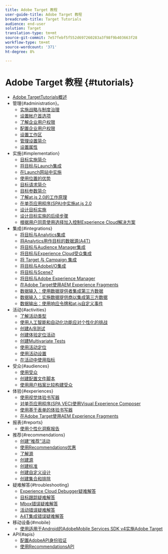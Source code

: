 ```yaml
---
title: Adobe Target 教程
user-guide-title: Adobe Target 教程
breadcrumb-title: Target Tutorials
audience: end-user
solution: Target
translation-type: tm+mt
source-git-commit: 7e57febf5f552d697260283a3f98f9b403663f28
workflow-type: tm+mt
source-wordcount: '371'
ht-degree: 8%

---
```



# Adobe Target 教程 {#tutorials}

+ [Adobe TargetTutorials概述](../overview.md)
+ 管理{#administration}。
   + [实施战略与制度治理](../dev101/1.1-implementation-strategy-sys-governance.md)
   + [设置帐户首选项](../administration/set-up-account-preferences.md)
   + [了解企业用户权限](../administration/understanding-enterprise-user-permissions.md)
   + [配置企业用户权限](../dev101/1.2-configure-ent-user-permissions.md)
   + [设置工作区](../administration/set-up-workspaces.md)
   + [管理设置简介](../dev101/1.3-intro-to-admin-setup.md)
   + [设置属性](../administration/set-up-properties.md)
+ 实施{#implementation}
   + [目标实施简介](../dev101/2.1-intro-to-target-implementation.md)
   + [将目标与Launch集成](../dev101/3.1-target-launch.md)
   + [在Launch网站中实施](https://docs.adobe.com/content/help/en/experience-cloud/implementing-in-websites-with-launch/index.html)
   + [使用位置的优势](../dev101/2.2-benefits-of-locations.md)
   + [目标请求简介](../dev101/2.3-intro-to-target-requests.md)
   + [目标参数简介](../dev101/2.4-intro-to-target-params.md)
   + [了解at.js 2.0的工作原理](../implementation/understanding-how-atjs-20-works.md)
   + [在单页应用程序(SPA)中实施at.js 2.0](../implementation/implement-atjs-20-in-a-single-page-application.md)
   + [设计目标实施](../dev101/2.5-design-target-implementation.md)
   + [设计目标实施的后续步骤](../dev101/2.6-next-steps-design-target-implementation.md)
   + [根据用户同意使用选择加入控制Experience Cloud解决方案](https://docs.adobe.com/content/help/en/core-services-learn/tutorials/id-service/use-opt-in-to-control-experience-cloud-activities-based-on-user-consent.html)
+ 集成{#integrations}
   + [将目标与Analytics集成](../dev101/3.2-target-analytics.md)
   + [将Analytics用作目标的数据源(A4T)](../integrations/use-analytics-as-a-data-source-a4t.md)
   + [将目标与Audience Manager集成](../dev101/3.3-target-dmp.md)
   + [将目标与Experience Cloud受众集成](../dev101/3.4-target-exc-audiences.md)
   + [将 Target 与 Campaign 集成](../dev101/3.6-target-campaign.md)
   + [将目标与AdobeI/O集成](../dev101/3.7-target-io.md)
   + [将目标与Scene7](../dev101/3.8-target-scene7.md)
   + [将目标与Adobe Experience Manager](../dev101/3.5-target-aem.md)
   + [在Adobe Target使用AEM Experience Fragments](https://helpx.adobe.com/experience-manager/kt/sites/using/experience-fragment-target-offer-feature-video-use.html)
   + [数据输入：使用数据提供者集成第三方数据](../integrations/use-data-providers-to-integrate-third-party-data.md)
   + [数据输入：实施数据提供商以集成第三方数据](../integrations/implement-data-providers-to-integrate-third-party-data.md)
   + [数据输出：使用响应令牌和at.js自定义事件](../integrations/use-response-tokens-and-atjs-custom-events.md)
+ 活动{#activities}
   + [了解活动类型](../activities/understanding-the-types-of-activities.md)
   + [使用人工智能和自动化功能应对个性化的挑战](../activities/use-the-artificial-intelligence-and-automation-capabilities-to-meet-the-challenges-of-personalization.md)
   + [创建A/B测试](../activities/create-ab-tests.md)
   + [创建体验定位活动](../activities/create-experience-targeting-activities.md)
   + [创建Multivariate Tests](../activities/create-multivariate-tests.md)
   + [使用活动定位](../activities/use-activity-targeting.md)
   + [使用活动设置](../activities/use-activity-settings.md)
   + [在活动中使用指标](../activities/use-metrics-in-activities.md)
+ 受众{#audiences}
   + [使用受众](../audiences/use-audiences.md)
   + [创建配置文件脚本](../audiences/create-profile-scripts.md)
   + [使用用户档案比较构建受众](../audiences/use-profile-comparison-to-build-audiences.md)
+ 体验{#experiences}
   + [使用视觉体验书写器](../experiences/use-the-visual-experience-composer.md)
   + [对单页应用程序(SPA VEC)使用Visual Experience Composer](../experiences/use-the-visual-experience-composer-for-single-page-applications.md)
   + [使用基于表单的体验书写器](../experiences/use-the-form-based-experience-composer.md)
   + [在Adobe Target使用AEM Experience Fragments](https://helpx.adobe.com/experience-manager/kt/sites/using/experience-fragment-target-offer-feature-video-use.html)
+ 报表{#reports}
   + [使用个性化洞察报告](../reports/use-the-personalization-insights-reports.md)
+ 推荐{#recommendations}
   + [创建“推荐”活动](../recommendations/create-a-recommendations-activity.md)
   + [使用Recommendations优惠](../recommendations/use-recommendations-offers.md)
   + [了解源](../recommendations/understanding-feeds.md)
   + [创建源](../recommendations/create-a-feed.md)
   + [创建标准](../recommendations/create-criteria.md)
   + [创建自定义设计](../recommendations/create-custom-designs.md)
   + [创建集合和排除](../recommendations/create-collections-and-exclusions.md)
+ 疑难解答{#troubleshooting}
   + [Experience Cloud Debugger疑难解答](../troubleshooting/troubleshoot-with-the-experience-cloud-debugger.md)
   + [目标跟踪疑难解答](../troubleshooting/troubleshoot-with-target-traces.md)
   + [Mbox错误疑难解答](../dev101/4.1-troubleshoot-mbox-errors.md)
   + [活动错误疑难解答](../dev101/4.2-troubleshoot-activity-errors.md)
   + [A4T集成错误疑难解答](../dev101/4.3-troubleshoot-integration-errors.md)
+ 移动设备{#mobile}
   + [使用适用于Android的AdobeMobile Services SDK v4实施Adobe Target](../mobile-v4/overview.md)
+ API{#apis}
   + [配置AdobeAPI身份验证](../apis/configure-io-target-integration.md)
   + [使用RecommendationsAPI](https://docs.adobe.com/content/help/en/target-learn/recommendations-api-tutorial/recs-api-overview.html)
